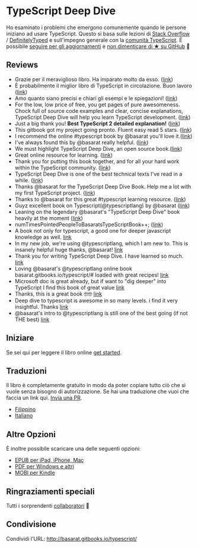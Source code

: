 TypeScript Deep Dive
=======

Ho esaminato i problemi che emergono comunemente quando le persone iniziano ad usare TypeScript. Questo si basa sulle lezioni di [Stack Overflow](http://stackoverflow.com/tags/typescript/topusers) / [DefinitelyTyped](https://github.com/DefinitelyTyped/) e sull'impegno generale con la [comunità TypeScript](https://github.com/TypeStrong/). È possibile [seguire per gli aggiornamenti](https://twitter.com/basarat) e [non dimenticare di ★ su GitHub](https://github.com/basarat/typescript-book) 🌹

## Reviews

* Grazie per il meraviglioso libro. Ha imparato molto da esso. ([link](https://www.gitbook.com/book/basarat/typescript/discussions/21#comment-1468279131934))
* È probabilmente il miglior libro di TypeScript in circolazione. Buon lavoro ([link](https://twitter.com/thelondonjs/status/756419561570852864))
* Amo quanto siano precisi e chiari gli esempi e le spiegazioni! ([link](https://twitter.com/joe_mighty/status/758290957280346112))
* For the low, low price of free, you get pages of pure awesomeness. Chock full of source code examples and clear, concise explanations, TypeScript Deep Dive will help you learn TypeScript development. ([link](https://www.nativescript.org/blog/details/free-book-typescript-deep-dive))
* Just a big thank you! **Best TypeScript 2 detailed explanation!** ([link](https://www.gitbook.com/book/basarat/typescript/discussions/38))
* This gitbook got my project going pronto. Fluent easy read 5 stars. ([link](https://twitter.com/thebabellion/status/779888195559235584))
* I recommend the online #typescript book by @basarat you'll love it.([link](https://twitter.com/markpieszak/status/788099306590969860))
* I've always found this by @basarat really helpful. ([link](https://twitter.com/Brocco/status/789887640656945152))
* We must highlight TypeScript Deep Dive, an open source book.([link](https://www.siliconrepublic.com/enterprise/typescript-programming-javascript))
* Great online resource for learning. ([link](https://twitter.com/rdfuhr/status/790193307708076035))
* Thank you for putting this book together, and for all your hard work within the TypeScript community. ([link](https://github.com/basarat/typescript-book/pull/183#issuecomment-257799713))
* TypeScript Deep Dive is one of the best technical texts I've read in a while. ([link](https://twitter.com/borekb/status/794287092272599040))
* Thanks @basarat for the TypeScript Deep Dive Book. Help me a lot with my first TypeScript project. ([link](https://twitter.com/betolinck/status/797901548562960384))
* Thanks to @basarat for this great #typescript learning resource. ([link](https://twitter.com/markuse1501/status/799116176815230976))
* Guyz excellent book on Typescript(@typescriptlang) by @basarat ([link](https://twitter.com/deeinlove/status/813245965507260417))
* Leaning on the legendary @basarat's "TypeScript Deep Dive" book heavily at the moment ([link](https://twitter.com/sitapati/status/814379404956532737))
* numTimesPointedPeopleToBasaratsTypeScriptBook++; ([link](https://twitter.com/brocco/status/814227741696462848))
* A book not only for typescript, a good one for deeper javascript knowledge as well. [link](https://www.gitbook.com/book/basarat/typescript/discussions/59)
* In my new job, we're using @typescriptlang, which I am new to. This is insanely helpful huge thanks, @basarat! [link](https://twitter.com/netchkin/status/855339390566096896)
* Thank you for writing TypeScript Deep Dive. I have learned so much. [link](https://twitter.com/buctwbzs/status/857198618704355328?refsrc=email&s=11)
* Loving @basarat's @typescriptlang online book basarat.gitbooks.io/typescript/# loaded with great recipes! [link](https://twitter.com/ericliprandi/status/857608837309677568)
* Microsoft doc is great already, but if want to "dig deeper" into TypeScript I find this book of great value  [link](https://twitter.com/caludio/status/876729910550831104)
* Thanks, this is a great book 🤓🤓 [link](https://twitter.com/jjwonmin/status/885666375548547073)
* Deep dive to typescript is awesome in so many levels. i find it very insightful. Thanks [link](https://twitter.com/orenmizr/status/891083492787970053)
* @basarat's intro to @typescriptlang is still one of the best going (if not THE best) [link](https://twitter.com/stevealee/status/953953255968698368)

## Iniziare
Se sei qui per leggere il libro online [get started](http://basarat.gitbooks.io/typescript/content/docs/getting-started.html).

## Traduzioni
Il libro è completamente gratuito in modo da poter copiare tutto ciò che si vuole senza bisogno di autorizzazione. Se hai una traduzione che vuoi che faccia un link qui. [Invia una PR](https://github.com/basarat/typescript-book/edit/master/README.md).
* [Filippino](https://github.com/themarshann/typescript-book-fil)
* [Italiano](https://github.com/TizioFittizio/typescript-book)

## Altre Opzioni
È inoltre possibile scaricare una delle seguenti opzioni:
* [EPUB per iPad, iPhone, Mac](https://www.gitbook.com/download/epub/book/basarat/typescript)
* [PDF per Windows e altri](https://www.gitbook.com/download/pdf/book/basarat/typescript)
* [MOBI per Kindle](https://www.gitbook.com/download/mobi/book/basarat/typescript)

## Ringraziamenti speciali
Tutti i sorprendenti [collaboratori](https://github.com/basarat/typescript-book/graphs/contributors) 🌹

## Condivisione
Condividi l'URL: http://basarat.gitbooks.io/typescript/
